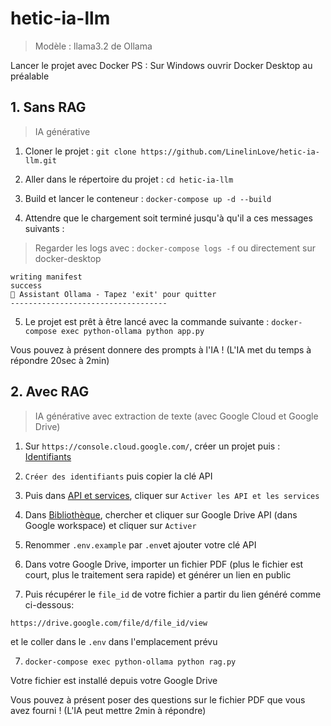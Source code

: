 # hetic-ia-llm

> Modèle : llama3.2 de Ollama

Lancer le projet avec Docker
PS : Sur Windows ouvrir Docker Desktop au préalable

## 1. Sans RAG

> IA générative

1. Cloner le projet : `git clone https://github.com/LinelinLove/hetic-ia-llm.git`

2. Aller dans le répertoire du projet : `cd hetic-ia-llm`

3. Build et lancer le conteneur : `docker-compose up -d --build`

4. Attendre que le chargement soit terminé jusqu'à qu'il a ces messages suivants :

> Regarder les logs avec : `docker-compose logs -f` ou directement sur docker-desktop

```
writing manifest
success
🤖 Assistant Ollama - Tapez 'exit' pour quitter
-----------------------------------
```

5. Le projet est prêt à être lancé avec la commande suivante :
   `docker-compose exec python-ollama python app.py`

Vous pouvez à présent donnere des prompts à l'IA !
(L'IA met du temps à répondre 20sec à 2min)

## 2. Avec RAG

> IA générative avec extraction de texte (avec Google Cloud et Google Drive)

1. Sur `https://console.cloud.google.com/`, créer un projet puis : [Identifiants](https://console.cloud.google.com/apis/credentials)

2. `Créer des identifiants` puis copier la clé API

3. Puis dans [API et services](https://console.cloud.google.com/apis/dashboard), cliquer sur `Activer les API et les services`

4. Dans [Bibliothèque](https://console.cloud.google.com/apis/library), chercher et cliquer sur Google Drive API (dans Google workspace) et cliquer sur `Activer`

5. Renommer `.env.example` par `.env`et ajouter votre clé API

6. Dans votre Google Drive, importer un fichier PDF (plus le fichier est court, plus le traitement sera rapide) et générer un lien en public

7. Puis récupérer le `file_id` de votre fichier a partir du lien généré comme ci-dessous:

```
https://drive.google.com/file/d/file_id/view
```

et le coller dans le `.env` dans l'emplacement prévu

7. `docker-compose exec python-ollama python rag.py`

Votre fichier est installé depuis votre Google Drive

Vous pouvez à présent poser des questions sur le fichier PDF que vous avez fourni ! (L'IA peut mettre 2min à répondre)
